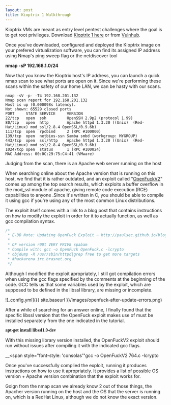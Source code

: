 ```yaml
---
layout: post
title: Kioptrix 1 Walkthrough
---
```


Kioptrix VMs are meant as entry level pentest challenges where the goal is to get root privileges.
Download [Kioptrix 1 here](http://www.kioptrix.com/blog/test-page/) or from [Vulnhub](https://www.vulnhub.com/entry/kioptrix-level-1-1,22/#download).

Once you've downloaded, configured and deployed the Kioptrix image on your prefered virtualization software, you can find its assigned IP address using Nmap's ping sweep flag or the netdiscover tool

__nmap -sP 192.168.1.0/24__

Now that you know the Kioptrix host's IP address, you can launch a quick nmap scan to see what ports are open on it. Since we're performing these scans within the safety of our home LAN, we can be hasty with our scans.

```console
nmap -sV -p- -T4 192.168.201.132
Nmap scan report for 192.168.201.132
Host is up (0.000098s latency).
Not shown: 65529 closed ports
PORT     STATE SERVICE     VERSION
22/tcp   open  ssh         OpenSSH 2.9p2 (protocol 1.99)
80/tcp   open  http        Apache httpd 1.3.20 ((Unix)  (Red-Hat/Linux) mod_ssl/2.8.4 OpenSSL/0.9.6b)
111/tcp  open  rpcbind     2 (RPC #100000)
139/tcp  open  netbios-ssn Samba smbd (workgroup: MYGROUP)
443/tcp  open  ssl/http    Apache httpd 1.3.20 ((Unix)  (Red-Hat/Linux) mod_ssl/2.8.4 OpenSSL/0.9.6b)
1024/tcp open  status      1 (RPC #100024)
MAC Address: 00:0C:29:75:C4:41 (VMware)
```

Judging from the scan, there is an Apache web server running on the host

When searching online about the Apache version that is running on this host, we find that it is rather outdated, and an exploit called "[OpenFuckV2](https://www.exploit-db.com/exploits/764/)" comes up among the top search results, which exploits a buffer overflow in the mod_ssl module of apache, giving remote code execution (RCE) capabilities to anyone .Since it's written in C, you should be able to compile it using gcc if you're using any of the most common Linux distributions.


The exploit itself comes with a link to a blog post that contains instructions on how to modify the exploit in order for it to actually function, as well as gcc compilation syntax.

```c
/*
 * E-DB Note: Updating OpenFuck Exploit ~ http://paulsec.github.io/blog/2014/04/14/updating-openfuck-exploit/
 *
 * OF version r00t VERY PRIV8 spabam
 * Compile with: gcc -o OpenFuck OpenFuck.c -lcrypto
 * objdump -R /usr/sbin/httpd|grep free to get more targets
 * #hackarena irc.brasnet.org
 */ 
```

Although I modified the exploit apropriately, I still got compilation errors when using the gcc flags specified by the comments at the beginning of the code. GCC tells us that some variables used by the exploit, which are supposed to be defined in the libssl library, are missing or incomplete.

![_config.yml]({{ site.baseurl }}/images/openfuck-after-update-errors.png)

After a while of searching for an answer online, I finally found that the specific libssl version that the OpenFuck exploit makes use of must be installed separately from the one indicated in the tutorial.

__<span style="font-family:'consolas'">apt-get install libssl1.0-dev</span>__

With this missing library version installed, the OpenFuckV2 exploit should run without issues after compiling it with the indicated gcc flags.

__<span style="font-style: 'consolas'"gcc -o OpenFuckV2 764.c -lcrypto</span>

Once you've successfully complied the exploit, running it produces instructions on how to use it apropriately. It provides a list of possible OS version + Apache version combination that the exploit works for.

Goign from the nmap scan we already know 2 out of those things, the Apacher version running on the host and the OS that the server is running on, which is a RedHat Linux, although we do not know the exact version.

